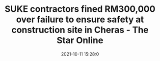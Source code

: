 ---
"title": "SUKE contractors fined RM300,000 over failure to ensure safety at construction site in Cheras - The Star Online"
"date": "2021-10-11 15:28:0"
"feed_name": "GOOGLENEWSCONSTRUCTION"
"feed_website": "https://news.google.com/search?q=construction%2Bincident&hl=en-US&gl=US&ceid=US:en"
"feed_rss": "https://news.google.com/rss/search?q=construction%2Bincident&hl=en-US&gl=US&ceid=US:en"
"link": "https://www.thestar.com.my/news/nation/2021/10/11/suke-contractors-fined-rm300000-over-failure-to-ensure-safety-at-construction-site-in-cheras"
"source": "{'href': 'https://www.thestar.com.my', 'title': 'The Star Online'}"
"file": "_posts/2021-1-1-0b9dcf08c83e053b98cfbc77feecd82bdbaaf8f1.md"
"accident": "0"
"drilling": "0"
"dead": "0"
"injured": "0"
"arrested": "0"
"place": "unknown place"
"where": "unknown site"
"causes": "unknown"
"place_uri": "unknown place"
---
